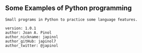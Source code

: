 ## Some Examples of Python programming

	Small programs in Python to practice some language features.

	version: 1.0.1
	author: Joan A. Pinol
	author_nickname: japinol
	author_gitHub: japinol7
	author_twitter: @japinol

